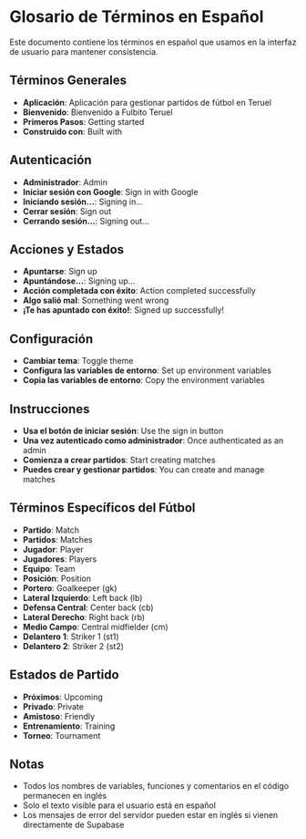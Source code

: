 # Glosario de Términos en Español

Este documento contiene los términos en español que usamos en la interfaz de usuario para mantener consistencia.

## Términos Generales
- **Aplicación**: Aplicación para gestionar partidos de fútbol en Teruel
- **Bienvenido**: Bienvenido a Fulbito Teruel
- **Primeros Pasos**: Getting started
- **Construido con**: Built with

## Autenticación
- **Administrador**: Admin
- **Iniciar sesión con Google**: Sign in with Google
- **Iniciando sesión...**: Signing in...
- **Cerrar sesión**: Sign out
- **Cerrando sesión...**: Signing out...

## Acciones y Estados
- **Apuntarse**: Sign up
- **Apuntándose...**: Signing up...
- **Acción completada con éxito**: Action completed successfully
- **Algo salió mal**: Something went wrong
- **¡Te has apuntado con éxito!**: Signed up successfully!

## Configuración
- **Cambiar tema**: Toggle theme
- **Configura las variables de entorno**: Set up environment variables
- **Copia las variables de entorno**: Copy the environment variables

## Instrucciones
- **Usa el botón de iniciar sesión**: Use the sign in button
- **Una vez autenticado como administrador**: Once authenticated as an admin
- **Comienza a crear partidos**: Start creating matches
- **Puedes crear y gestionar partidos**: You can create and manage matches

## Términos Específicos del Fútbol
- **Partido**: Match
- **Partidos**: Matches
- **Jugador**: Player
- **Jugadores**: Players
- **Equipo**: Team
- **Posición**: Position
- **Portero**: Goalkeeper (gk)
- **Lateral Izquierdo**: Left back (lb)
- **Defensa Central**: Center back (cb)
- **Lateral Derecho**: Right back (rb)
- **Medio Campo**: Central midfielder (cm)
- **Delantero 1**: Striker 1 (st1)
- **Delantero 2**: Striker 2 (st2)

## Estados de Partido
- **Próximos**: Upcoming
- **Privado**: Private
- **Amistoso**: Friendly
- **Entrenamiento**: Training
- **Torneo**: Tournament

## Notas
- Todos los nombres de variables, funciones y comentarios en el código permanecen en inglés
- Solo el texto visible para el usuario está en español
- Los mensajes de error del servidor pueden estar en inglés si vienen directamente de Supabase
